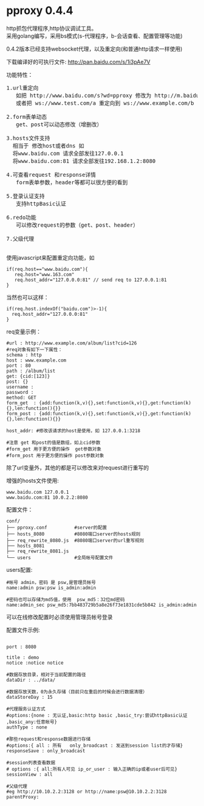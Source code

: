 pproxy 0.4.4
======
http抓包代理程序,http协议调试工具。  
采用golang编写，采用bs模式(s-代理程序，b-会话查看、配置管理等功能)  

0.4.2版本已经支持websocket代理，以及重定向(和普通http请求一样使用)  

下载编译好的可执行文件: <http://pan.baidu.com/s/1i3pAe7V>  

功能特性：
<pre>
1.url重定向
   如把 http://www.baidu.com/s?wd=pproxy 修改为 http://m.baidu.com/s?wd=pproxy
   或者把 ws://www.test.com/a 重定向到 ws://www.example.com/b
   
2.form表单动态  
   get、post可以动态修改（增删改）  
   
3.hosts文件支持
  相当于 修改host或者dns 如  
  将www.baidu.com 请求全部发往127.0.0.1  
  将www.baidu.com:81 请求全部发往192.168.1.2:8080  
  
4.可查看request 和response详情
   form表单参数，header等都可以很方便的看到
   
5.登录认证支持
   支持httpBasic认证
   
6.redo功能
   可以修改request的参数（get、post、header）

7.父级代理
  
</pre>

使用javascript来配置重定向功能，如
```
if(req.host=="www.baidu.com"){
   req.host="www.163.com"
   req.host_addr="127.0.0.0:81" // send req to 127.0.0.1:81
}
```
当然也可以这样：
```
if(req.host.indexOf("baidu.com")>-1){
  req.host_addr="127.0.0.0:81"
}
```

req变量示例：
```
#url : http://www.example.com/album/list?cid=126
#req对象有如下一下属性：
schema : http
host : www.example.com
port : 80
path : /album/list
get: {cid:[123]}
post: {}
username : 
password : 
method: GET
form_get  : {add:function(k,v){},set:function(k,v){},get:function(k){},len:function(){}} 
form_post : {add:function(k,v){},set:function(k,v){},get:function(k){},len:function(){}}

host_addr: #修改该请求的host是使用，如 127.0.0.1:3218

#注意 get 和post的值是数组，如上cid参数
#form_get 用于更方便的操作  get参数对象
#form_post 用于更方便的操作 post参数对象
```
除了url变量外，其他的都是可以修改来对request进行重写的

增强的hosts文件使用:
```
www.baidu.com 127.0.0.1
www.baidu.com:81 10.0.2.2:8080
```



配置文件：
```
conf/
├── pproxy.conf          #server的配置
├── hosts_8080           #8080端口server的hosts规则
├── req_rewrite_8080.js  #8080端口server的url重写规则
├── hosts_8081
├── req_rewrite_8081.js
└── users                #全局帐号配置文件
```

users配置:
```
#帐号 admin，密码 是 psw,是管理员帐号
name:admin psw:psw is_admin:admin

#密码也可以存储为md5值，使用  psw_md5：32位md密码
name:admin_sec psw_md5:7bb483729b5a8e26f73e1831cde5b842 is_admin:admin
```
可以在线修改配置时必须使用管理员帐号登录

配置文件示例:
```

port : 8080

title : demo
notice :notice notice

#数据存放目录，相对于当前配置的路径
dataDir : ../data/

#数据存放天数，0为永久存储（目前只在重启的时候会进行数据清理）
dataStoreDay : 15

#代理服务认证方式
#options:{none : 无认证,basic:http basic ,basic_try:尝试httpBasic认证 ,basic_any:任意帐号}
authType : none

#那些request和response数据进行存储
#options:{ all : 所有   only_broadcast : 发送到session list的才存储}
responseSave : only_broadcast

#session列表查看数据
# options :{ all:所有人可见 ip_or_user : 输入正确的ip或者user后可见}
sessionView : all

#父级代理
#eg http://10.10.2.2:3128 or http://name:psw@10.10.2.2:3128
parentProxy:
```
